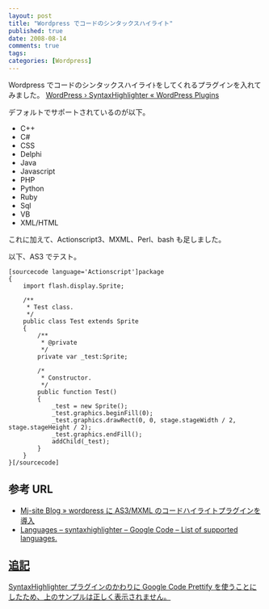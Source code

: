 ```yaml
---
layout: post
title: "Wordpress でコードのシンタックスハイライト"
published: true
date: 2008-08-14
comments: true
tags:
categories: [Wordpress]
---
```


Wordpress でコードのシンタックスハイライﾄをしてくれるプラグインを入れてみました。
[WordPress › SyntaxHighlighter « WordPress Plugins](http://wordpress.org/extend/plugins/syntaxhighlighter/)

デフォルトでサポートされているのが以下。

- C++
- C#
- CSS
- Delphi
- Java
- Javascript
- PHP
- Python
- Ruby
- Sql
- VB
- XML/HTML

これに加えて、Actionscript3、MXML、Perl、bash も足しました。

以下、AS3 でテスト。

```
[sourcecode language='Actionscript']package
{
	import flash.display.Sprite;

	/**
	 * Test class.
	 */
	public class Test extends Sprite
	{
		/**
		 * @private
		 */
		private var _test:Sprite;

		/*
		 * Constructor.
		 */
		public function Test()
		{
			_test = new Sprite();
			_test.graphics.beginFill(0);
			_test.graphics.drawRect(0, 0, stage.stageWidth / 2, stage.stageHeight / 2);
			_test.graphics.endFill();
			addChild(_test);
		}
	}
}[/sourcecode]
```

## 参考 URL

- [Mj-site Blog » wordpress に AS3/MXML のコードハイライトプラグインを導入](http://blog.mj-site.net/2008/01/wordpress%E3%81%ABas3mxml%E3%81%AE%E3%82%B3%E3%83%BC%E3%83%89%E3%83%8F%E3%82%A4%E3%83%A9%E3%82%A4%E3%83%88%E3%83%97%E3%83%A9%E3%82%B0%E3%82%A4%E3%83%B3%E3%82%92%E5%B0%8E%E5%85%A5.html)
- [Languages &#8211; syntaxhighlighter &#8211; Google Code &#8211; List of supported languages.](http://code.google.com/p/syntaxhighlighter/wiki/Languages)

## <ins>追記</ins>

<ins>SyntaxHighlighter プラグインのかわりに Google Code Prettify を使うことにしたため、上のサンプルは正しく表示されません。</ins>

